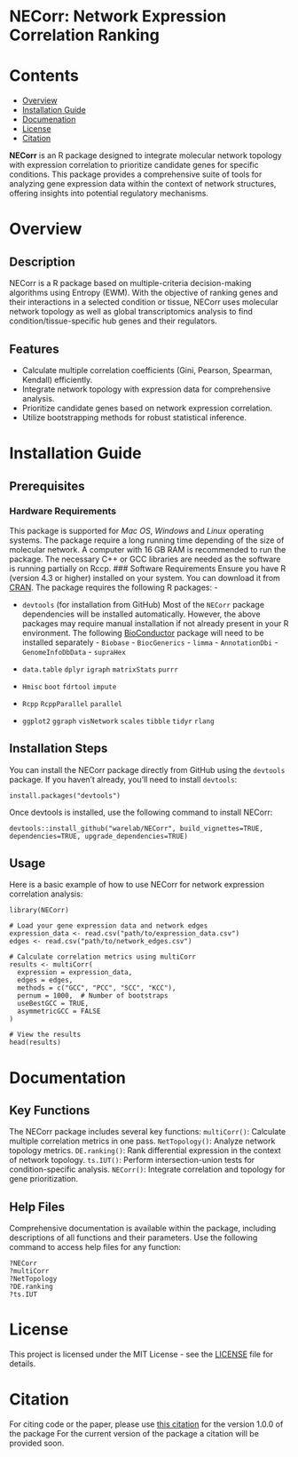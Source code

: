 # NECorr: Network Expression Correlation Ranking

# Contents

-   [Overview](#Overview)
-   [Installation Guide](#Installation)
-   [Documenation](#Documentation)
-   [License](./LICENSE)
-   [Citation](#citation)

**NECorr** is an R package designed to integrate molecular network
topology with expression correlation to prioritize candidate genes for
specific conditions. This package provides a comprehensive suite of
tools for analyzing gene expression data within the context of network
structures, offering insights into potential regulatory mechanisms.

# Overview

## Description

NECorr is a R package based on multiple-criteria decision-making
algorithms using Entropy (EWM). With the objective of ranking genes and
their interactions in a selected condition or tissue, NECorr uses
molecular network topology as well as global transcriptomics analysis to
find condition/tissue-specific hub genes and their regulators.

## Features

-   Calculate multiple correlation coefficients (Gini, Pearson,
    Spearman, Kendall) efficiently.
-   Integrate network topology with expression data for comprehensive
    analysis.
-   Prioritize candidate genes based on network expression correlation.
-   Utilize bootstrapping methods for robust statistical inference.

# Installation Guide

## Prerequisites

### Hardware Requirements

This package is supported for *Mac OS*, *Windows* and *Linux* operating
systems. The package require a long running time depending of the size
of molecular network. A computer with 16 GB RAM is recommended to run
the package. The necessary C++ or GCC libraries are needed as the
software is running partially on Rccp. \### Software Requirements Ensure
you have R (version 4.3 or higher) installed on your system. You can
download it from [CRAN](https://cran.r-project.org/). The package
requires the following R packages: -

-   `devtools` (for installation from GitHub) Most of the `NECorr`
    package dependencies will be installed automatically. However, the
    above packages may require manual installation if not already
    present in your R environment. The following
    [BioConductor](https://www.bioconductor.org/) package will need to
    be installed separately - `Biobase` - `BiocGenerics` - `limma` -
    `AnnotationDbi` - `GenomeInfoDbData` - `supraHex`

-   `data.table` `dplyr` `igraph` `matrixStats` `purrr`

-   `Hmisc` `boot` `fdrtool` `impute`

-   `Rcpp` `RcppParallel` `parallel`

-   `ggplot2` `ggraph` `visNetwork` `scales` `tibble` `tidyr` `rlang`  

## Installation Steps

You can install the NECorr package directly from GitHub using the
`devtools` package. If you haven’t already, you’ll need to install
`devtools`:

    install.packages("devtools")

Once devtools is installed, use the following command to install NECorr:

    devtools::install_github("warelab/NECorr", build_vignettes=TRUE, dependencies=TRUE, upgrade_dependencies=TRUE)

## Usage

Here is a basic example of how to use NECorr for network expression
correlation analysis:

    library(NECorr)

    # Load your gene expression data and network edges
    expression_data <- read.csv("path/to/expression_data.csv")
    edges <- read.csv("path/to/network_edges.csv")

    # Calculate correlation metrics using multiCorr
    results <- multiCorr(
      expression = expression_data,
      edges = edges,
      methods = c("GCC", "PCC", "SCC", "KCC"),
      pernum = 1000,  # Number of bootstraps
      useBestGCC = TRUE,
      asymmetricGCC = FALSE
    )

    # View the results
    head(results)

# Documentation

## Key Functions

The NECorr package includes several key functions: `multiCorr()`:
Calculate multiple correlation metrics in one pass. `NetTopology()`:
Analyze network topology metrics. `DE.ranking()`: Rank differential
expression in the context of network topology. `ts.IUT()`: Perform
intersection-union tests for condition-specific analysis. `NECorr()`:
Integrate correlation and topology for gene prioritization.

## Help Files

Comprehensive documentation is available within the package, including
descriptions of all functions and their parameters. Use the following
command to access help files for any function:

    ?NECorr
    ?multiCorr
    ?NetTopology
    ?DE.ranking
    ?ts.IUT

# License

This project is licensed under the MIT License - see the
[LICENSE](./LICENSE) file for details.

# Citation

For citing code or the paper, please use [this
citation](https://www.biorxiv.org/content/early/2018/05/21/326868) for
the version 1.0.0 of the package For the current version of the package
a citation will be provided soon.
